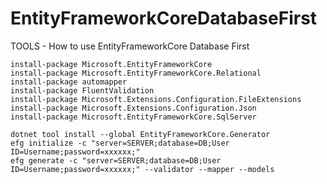 # EntityFrameworkCoreDatabaseFirst
TOOLS - How to use EntityFrameworkCore Database First

```
install-package Microsoft.EntityFrameworkCore
install-package Microsoft.EntityFrameworkCore.Relational
install-package automapper
install-package FluentValidation
install-package Microsoft.Extensions.Configuration.FileExtensions
install-package Microsoft.Extensions.Configuration.Json
install-package Microsoft.EntityFrameworkCore.SqlServer
```


```
dotnet tool install --global EntityFrameworkCore.Generator
efg initialize -c "server=SERVER;database=DB;User ID=Username;password=xxxxxx;"
efg generate -c "server=SERVER;database=DB;User ID=Username;password=xxxxxx;" --validator --mapper --models
```
